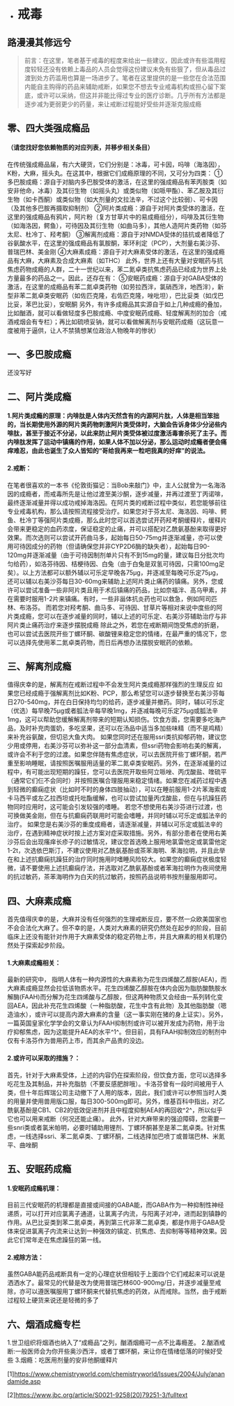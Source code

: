 ﻿- # 戒毒
## 路漫漫其修远兮
> 前言：在这里，笔者基于戒毒的程度来给出一些建议，因此或许有些滥用程度较轻还没有依赖上毒品的人员会觉得这份建议未免有些狠了，但从毒品过渡到处方药滥用也算是一场进步了。笔者在这里提供的是一些您在合法范围内能自主购得的药品来辅助戒断，如果您不想去专业戒毒机构或担心留下案底，或许可以采纳，但这并非能比得过专业的医疗诊断。几乎所有方法都是逐步减为更弱更少的药量，来让戒断过程能好受些并逐渐克服成瘾

## 零、四大类强成瘾品
#### （请您找好您依赖物质的对应列表，并移步相关条目）
在传统强成瘾品届，有六大硬货，它们分别是：冰毒，可卡因，吗啡（海洛因），K粉，大麻，摇头丸。在这其中，根据它们成瘾原理的不同，又可分为四类：
①多巴胺成瘾：源自于对脑内多巴胺受体的激活，在这里的强成瘾品有苯丙胺类（如安非他命，冰毒）及其衍生物（如摇头丸）或类似物（如哌甲酯）、苯乙胺及其衍生物（如卡西酮）或类似物（如大剂量的文拉法辛，不过这个比较弱）、可卡因（及其他多巴胺再摄取抑制剂）
②阿片类成瘾：源自于对阿片类受体的激活，在这里的强成瘾品有鸦片，阿片粉（复方甘草片中的易成瘾组分），吗啡及其衍生物（如海洛因，鳄鱼），可待因及其衍生物（如曲马多），其他人造阿片类药物（如芬太尼、杜冷丁、羟考酮）
③解离剂成瘾：源自于对NMDA受体的拮抗或者降低了谷氨酸水平，在这里的强成瘾品有氯胺酮，苯环利定（PCP），大剂量右美沙芬、普瑞巴林、美金刚
④大麻素成瘾：源自于对大麻素受体的激活，在这里的强成瘾品有大麻，大麻素及合成大麻素（如THC）
此外，世界上还有大量对安眠药与抗焦虑药物成瘾的人群，二十一世纪以来，苯二氮卓类抗焦虑药品已经成为世界上处方量最多的药品之一。因此，还存在有：
⑤安眠药成瘾：源自于对GABA受体的激活，在这里的成瘾品有苯二氮卓类药物（如劳拉西泮，氯硝西泮，地西泮），新型非苯二氮卓类安眠药（如佐匹克隆，右佐匹克隆，唑吡坦），巴比妥类（如戊巴比妥，苯巴比妥），安眠酮
另外，有许多成瘾品其实源自于如上几种成瘾的叠加，比如酗酒，就可以看做轻度多巴胺成瘾、中度安眠药成瘾、轻度解离剂的加合（戒酒戒烟会有专栏）；再比如硫喷妥钠，就可以看做解离剂与安眠药成瘾（这玩意一度被用于逼供，让人不禁猜想某位政治人物晚年的惨状）

## 一、多巴胺成瘾
还没写好

## 二、阿片类成瘾
#### 1.阿片类成瘾的原理：内啡肽是人体内天然含有的内源阿片肽，人体是相当笨拙的，当长期使用外源的阿片类药物刺激阿片类受体时，大脑会告诉身体少分泌些内啡肽，甚至于接近不分泌，以此来防止阿片类受体被过度激活毒害杀死了主子。而内啡肽发挥了运动中镇痛的作用，如果人体不加以分泌，那么运动时成瘾者便会痛痒难忍，由此也诞生了众人皆知的“哥给我再来一粒吧我真的好痒”的说法。
#### 2.戒断：
在笔者很喜欢的一本书《伦敦街猫记：当Bob来敲门》中，主人公就曾为一名海洛因的成瘾者，而戒毒所先是让他过渡至美沙酮，逐步减量，并再过渡至丁丙诺啡，最终逐渐减量并得以成功戒掉海洛因。在阿片类的戒断过程中类似，若您能够前往专业戒毒机构，那么请按照流程接受治疗。如果您对于芬太尼、海洛因、吗啡、鳄鱼、杜冷丁等强阿片类成瘾，那么此时您可以首选尝试开药羟考酮缓释片，缓释片会带来更稳定的血药浓度，保证稳定的止痛，并可以搭配对乙酰氨基酚来取得更好效果。而次选则可以尝试开药曲马多，起始每日50-75mg并逐渐减量，亦可以使用可待因成分的药物（但请确保您并非CYP2D6酶的缺失者），起始每日90-120mg并逐渐减量（由于可待因制剂单片只有不到15mg的量，建议每日分批次均匀给药），如洛芬待因、桔梗待因、白兔（由于白兔是双氢可待因，只需100mg足矣）。以上方法都可以额外辅以可乐定早晚各75μg，并逐减至每晚可乐定75μg，还可以辅以右美沙芬每日30-60mg来辅助上述阿片类止痛药的镇痛。另外，您或许可以尝试准备一些非阿片类且用于术后镇痛的药品，比如奈福泮、高乌甲素，并在需要时服用1-2片来镇痛。有时，一些非甾体抗炎药也可以救急，例如阿司匹林、布洛芬。
而若您对羟考酮、曲马多、可待因、甘草片等相对来说中度些的阿片类成瘾，您可以在逐步减量的同时，辅以上述的可乐定、右美沙芬辅助治疗与非阿片类止痛药治疗来逐步摆脱成瘾
除此之外，若您在戒断期间饱受焦虑的折磨，也可以尝试去医院开些丁螺环酮、碳酸锂来稳定您的情绪，在最严重的情况下，您可以选择先使用苯二氮卓类药物，而日后再想办法摆脱安眠药的依赖。

## 三、解离剂成瘾
值得庆幸的是，解离剂在戒断过程中不会发生阿片类成瘾那样强烈的生理反应
如果您已经成瘾于强解离剂比如K粉、PCP，那么希望您可以逐步替换至右美沙芬每日270-540mg，并在白日保持均匀的给药，逐步减量并撤药。同时，辅以可乐定（优选）每早晚75μg或者胍法辛每早晚1mg，并逐减每晚可乐定75μg或胍法辛1mg，这可以帮助您缓解解离剂带来的短期认知损伤。饮食方面，您需要多吃海产品，及时补充肉蛋奶，多吃坚果，还可以在汤品中适当多加些味精（而不是鸡精）来补充谷氨酸，但切忌大鱼大肉。
如果您同时还在服用ssri类抗抑郁药物，建议您少用或停用，右美沙芬可以弥补这一部分血清素，但ssri药物会影响右美的解离，或许会不利于您的过渡。如果您伴随有焦虑症状，可以去医院开些丁螺环酮，若严重至影响睡眠，请按照医嘱服用适量的苯二氮卓类安眠药。另外，在逐渐减量的过程中，有可能出现短期的躁狂，您可以去医院开取些阿立哌唑、丙戊酸盐、喹硫平（通常它们仨不会同时）并按照医嘱合理服用来稳定情绪。如果您在减药过程中遇到轻微的癫痫症状（比如时不时的身体四肢抽动），可以在睡前服用1-2片苯海索或卡马西平或左乙拉西坦或托吡酯缓解，也可以尝试加量丙戊酸盐，但在与抗躁狂药物同时应用时，这可能会引发较强的嗜睡。
若您不想使用右美沙芬进行过渡，也可换做美金刚，但在与抗癫痫药联用时可能会嗜睡，并同时辅以可乐定或胍法辛的治疗。
如果您是右美沙芬的重度成瘾者，请逐渐减量，并辅以可乐定或胍法辛的治疗，在遇到精神症状时按上述方案对症采取措施。另外，有部分患者在使用右美沙芬后会出现瘙痒长疹子的过敏情况，建议您首选晚上服用地氯雷他定或氯雷他定1-2t，次选依巴斯汀，不建议使用对乙酰氨基酚或茶苯海明、苯海拉明，并且此举在和上述抗癫痫抗躁狂的治疗同时施用时嗜睡风险较大。如果您的癫痫症状极度轻微，请不要使用上述抗癫痫疗法，并选取对乙酰氨基酚或者苯海拉明作为夜间使用的抗过敏药，茶苯海明作为白天的抗过敏药，按照药品说明书按剂量服用即可。

## 四、大麻素成瘾
首先值得庆幸的是，大麻并没有任何强烈的生理戒断反应，要不然一众欧美国家也不会合法化大麻了。但不幸的是，人类对大麻素的研究仍然处在起步的阶段，目前临床上还没有能针对作用于大麻素受体的稳定药物上市，并且大麻素的相关机理仍然处于探索起步阶段。
#### 1.大麻素成瘾相关：
最新的研究中， 指明人体有一种内源性的大麻素称为花生四烯酸乙醇胺(AEA)，而大麻素成瘾显然会拉低该物质水平。花生四烯酸乙醇胺在体内会因为脂肪酸酰胺水解酶(FAAH)而分解为花生四烯酸与乙醇胺，但这两种物质又会经由一系列转化变回AEA，因此补充花生四烯酸（一种脂肪酸，花生中含有此物）及其他脂肪酸（嗯造油水），或许可以提高内源大麻素的含量（这一事实刚在猪的身上证实）。另外，一篇英国皇家化学学会的文章认为FAAH抑制剂或许可以被开发成为药物，用于治疗抑郁焦虑，因为这能提升AEA的水平^1^。但目前，具有FAAH抑制效应的制剂中仅有卡洛芬作为兽用药上市，而其余产品贵的没边。
#### 2.或许可以采取的措施？：
首先，针对于大麻素受体，上述的内容仍在探索阶段，但饮食方面，您可以选择多吃花生及其制品，并补充脂肪（不要反感肥胖哦）。卡洛芬曾有一段时间被用于人类，但十年后辉瑞公司主动撤下了人用的版本，因此，我们或许可以参照当时人类的用量并使用兽用版口服，每日300-500mg即可。另外，维基百科中指出，对乙酰氨基酚是CB1、CB2的低效促进剂并且中程度抑制AEA的再回收^2^，所以似乎它也可以用来戒断（何况还能止痛）。
此外，针对大麻带来的强迫障碍，您需要一些snri类或者氯米帕明，必要时辅助用锂剂、丁螺环酮甚至是苯二氮卓类。针对焦虑，一线选择ssri、苯二氮卓类、丁螺环酮，二线选择加巴喷丁或普瑞巴林、米氮平、曲唑酮

## 五、安眠药成瘾
#### 1.安眠药成瘾机理：
目前三代安眠药的机理都是直接或间接的GABA能，而GABA作为一种抑制性神经递质，可以打开对应氯离子通道，让氯离子内流，与阳离子对冲，进而起到镇静的作用。从巴比妥类到苯二氮卓类，再到第三代非苯二氮卓类，都是作用于GABA受体来促进氯离子内流来让达到一种强效的镇定、抗焦虑、去抑制等等精神效果。因此它们常年走在焦虑躁狂的第一线。
#### 2.戒除方法：
虽然GABA能药品戒断具有一定的心理症状但相较于上面四个它们戒起来可以说是洒洒水了。最常见的代替是改为使用普瑞巴林600-900mg/日，并逐步减量至戒除，亦可以遵医嘱服用丁螺环酮来代替抗焦虑的药效，从而戒除。当然，由于戒断过程较上硬货来说还是轻微的多了

## 六、烟酒成瘾专栏
1.世卫组织将烟酒也纳入了“成瘾品”之列，酗酒烟瘾可一点不比毒瘾差。
2.酗酒戒断:一般医师会为你开些奥沙西泮，或者丁螺环酮，来让你在情绪低落的时候好受些
3.烟瘾：吃医用剂量的安非他酮缓释片

[1]https://www.chemistryworld.com/chemistryworld/Issues/2004/July/anandamide.asp

[2]https://www.jbc.org/article/S0021-9258(20)79251-3/fulltext

